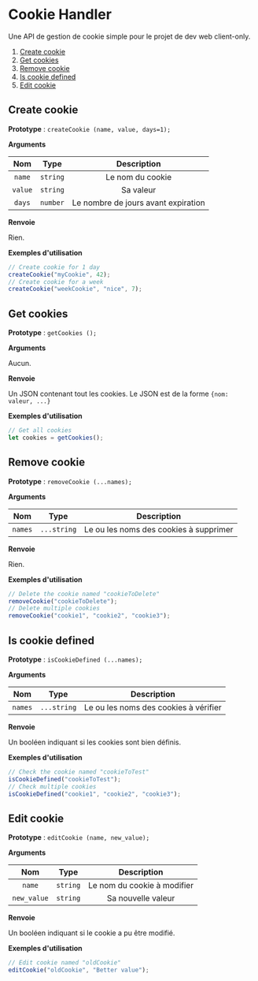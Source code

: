 # Cookie Handler

Une API de gestion de cookie simple pour le projet de dev web client-only.

1. [Create cookie](#create)
2. [Get cookies](#get)
3. [Remove cookie](#remove)
4. [Is cookie defined](#defined)
5. [Edit cookie](#edit)

<div id="create"></div>

## Create cookie

**Prototype** : ``createCookie (name, value, days=1);``

**Arguments**

|Nom|Type|Description|
|:-:|:-:|:-:|
|``name``|``string``|Le nom du cookie|
|``value``|``string``|Sa valeur|
|``days``|``number``|Le nombre de jours avant expiration|

**Renvoie**

Rien.

**Exemples d'utilisation**

```js
// Create cookie for 1 day
createCookie("myCookie", 42);
// Create cookie for a week
createCookie("weekCookie", "nice", 7);
```

<div id="get"></div>

## Get cookies

**Prototype** : ``getCookies ();``

**Arguments**

Aucun.

**Renvoie**

Un JSON contenant tout les cookies. Le JSON est de la forme ``{nom: valeur, ...}``

**Exemples d'utilisation**

```js
// Get all cookies
let cookies = getCookies();
```

<div id="remove"></div>

## Remove cookie

**Prototype** : ``removeCookie (...names);``

**Arguments**

|Nom|Type|Description|
|:-:|:-:|:-:|
|``names``|``...string``|Le ou les noms des cookies à supprimer|

**Renvoie**

Rien.

**Exemples d'utilisation**

```js
// Delete the cookie named "cookieToDelete"
removeCookie("cookieToDelete");
// Delete multiple cookies
removeCookie("cookie1", "cookie2", "cookie3");
```

<div id="defined"></div>

## Is cookie defined

**Prototype** : ``isCookieDefined (...names);``

**Arguments**

|Nom|Type|Description|
|:-:|:-:|:-:|
|``names``|``...string``|Le ou les noms des cookies à vérifier|

**Renvoie**

Un booléen indiquant si les cookies sont bien définis.

**Exemples d'utilisation**

```js
// Check the cookie named "cookieToTest"
isCookieDefined("cookieToTest");
// Check multiple cookies
isCookieDefined("cookie1", "cookie2", "cookie3");
```

<div id="edit"></div>

## Edit cookie

**Prototype** : ``editCookie (name, new_value);``

**Arguments**

|Nom|Type|Description|
|:-:|:-:|:-:|
|``name``|``string``|Le nom du cookie à modifier|
|``new_value``|``string``|Sa nouvelle valeur|

**Renvoie**

Un booléen indiquant si le cookie a pu être modifié.

**Exemples d'utilisation**

```js
// Edit cookie named "oldCookie"
editCookie("oldCookie", "Better value");
```
